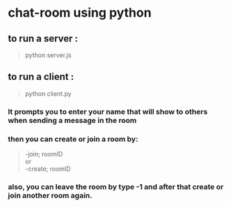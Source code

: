 #  chat-room using python

## to run a server :
> python server.js

## to run a client :
> python client.py

### It prompts you to enter your name that will show to others when sending a message in the room

### then you can create or join a room by:
>-join; roomID  
>or  
>-create; roomID

### also, you can leave the room by type -1 and after that create or join another room again.

